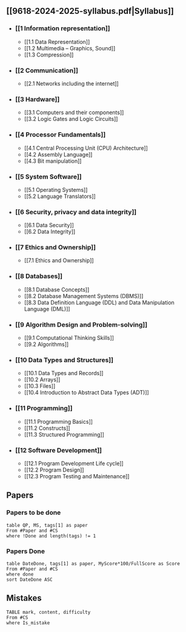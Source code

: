 ## [[9618-2024-2025-syllabus.pdf|Syllabus]]

- ### [[1 Information representation]]
	- [[1.1 Data Representation]]
	- [[1.2 Multimedia – Graphics, Sound]]
	- [[1.3 Compression]]
- ### [[2 Communication]]
	- [[2.1 Networks including the internet]]
- ### [[3 Hardware]]
	- [[3.1 Computers and their components]]
	- [[3.2 Logic Gates and Logic Circuits]]
- ### [[4 Processor Fundamentals]]
	- [[4.1 Central Processing Unit (CPU) Architecture]]
	- [[4.2 Assembly Language]]
	- [[4.3 Bit manipulation]]
- ### [[5 System Software]]
	- [[5.1 Operating Systems]]
	- [[5.2 Language Translators]]
- ### [[6 Security, privacy and data integrity]]
	- [[6.1 Data Security]]
	- [[6.2 Data Integrity]]
- ### [[7 Ethics and Ownership]]
	- [[7.1 Ethics and Ownership]]
- ### [[8 Databases]]
	- [[8.1 Database Concepts]]
	- [[8.2 Database Management Systems (DBMS)]]
	- [[8.3 Data Definition Language (DDL) and Data Manipulation Language (DML)]]
- ### [[9 Algorithm Design and Problem-solving]]
	- [[9.1 Computational Thinking Skills]]
	- [[9.2 Algorithms]]
- ### [[10 Data Types and Structures]]
	- [[10.1 Data Types and Records]]
	- [[10.2 Arrays]]
	- [[10.3 Files]]
	- [[10.4 Introduction to Abstract Data Types (ADT)]]
- ### [[11 Programming]]
	- [[11.1 Programming Basics]]
	- [[11.2 Constructs]]
	- [[11.3 Structured Programming]]
- ### [[12 Software Development]]
	- [[12.1 Program Development Life cycle]]
	- [[12.2 Program Design]]
	- [[12.3 Program Testing and Maintenance]]

## Papers
### Papers to be done
```dataview
table QP, MS, tags[1] as paper
From #Paper and #CS 
where !Done and length(tags) != 1
```

### Papers Done
```dataview
table DateDone, tags[1] as paper, MyScore*100/FullScore as Score
From #Paper and #CS 
where done
sort DateDone ASC
```

## Mistakes
```dataview
TABLE mark, content, difficulty
From #CS
where Is_mistake
```
